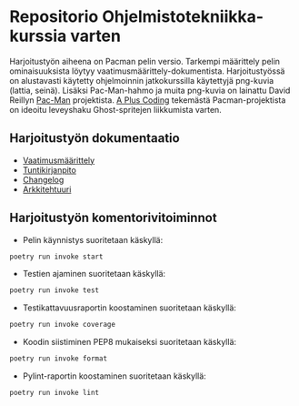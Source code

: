 # Repositorio Ohjelmistotekniikka-kurssia varten
Harjoitustyön aiheena on Pacman pelin versio. Tarkempi määrittely pelin ominaisuuksista löytyy vaatimusmäärittely-dokumentista. Harjoitustyössä on alustavasti käytetty ohjelmoinnin jatkokurssilla käytettyjä png-kuvia (lattia, seinä). Lisäksi Pac-Man-hahmo ja muita png-kuvia on lainattu David Reillyn [Pac-Man](https://github.com/greyblue9/pacman-python) projektista. [A Plus Coding](https://github.com/a-plus-coding/pacman-with-python) tekemästä Pacman-projektista on ideoitu leveyshaku Ghost-spritejen liikkumista varten.

## Harjoitustyön dokumentaatio
- [Vaatimusmäärittely](https://github.com/henriimmonen/ot-harjoitustyo/blob/master/dokumentaatio/vaatimusmaarittely.md)
- [Tuntikirjanpito](https://github.com/henriimmonen/ot-harjoitustyo/blob/master/dokumentaatio/tuntikirjanpito.md)
- [Changelog](https://github.com/henriimmonen/ot-harjoitustyo/blob/master/dokumentaatio/changelog.md)
- [Arkkitehtuuri](https://github.com/henriimmonen/ot-harjoitustyo/blob/master/dokumentaatio/arkkitehtuuri.md)

## Harjoitustyön komentorivitoiminnot
- Pelin käynnistys suoritetaan käskyllä:
```bash
poetry run invoke start
```

- Testien ajaminen suoritetaan käskyllä:
```bash
poetry run invoke test
```

- Testikattavuusraportin koostaminen suoritetaan käskyllä:
```bash
poetry run invoke coverage
```

- Koodin siistiminen PEP8 mukaiseksi suoritetaan käskyllä:
```bash
poetry run invoke format
```

- Pylint-raportin koostaminen suoritetaan käskyllä:
```bash
poetry run invoke lint
```
